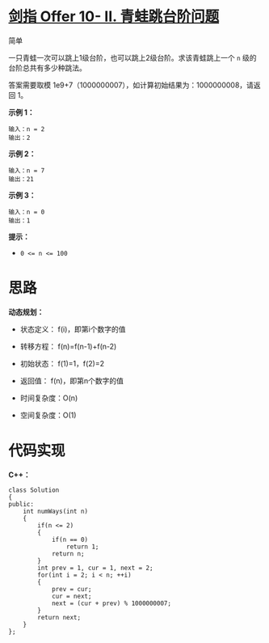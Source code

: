 # [剑指 Offer 10- II. 青蛙跳台阶问题](https://leetcode.cn/problems/qing-wa-tiao-tai-jie-wen-ti-lcof/)

简单



一只青蛙一次可以跳上1级台阶，也可以跳上2级台阶。求该青蛙跳上一个 `n` 级的台阶总共有多少种跳法。

答案需要取模 1e9+7（1000000007），如计算初始结果为：1000000008，请返回 1。

**示例 1：**

```
输入：n = 2
输出：2
```

**示例 2：**

```
输入：n = 7
输出：21
```

**示例 3：**

```
输入：n = 0
输出：1
```

**提示：**

- `0 <= n <= 100`



# 思路

**动态规划：**

- 状态定义： f(i)，即第i个数字的值
- 转移方程： f(n)=f(n-1)+f(n-2)
- 初始状态： f(1)=1，f(2)=2
- 返回值： f(n)，即第n个数字的值

- 时间复杂度：O(n)
- 空间复杂度：O(1)



# 代码实现

**C++：**

```
class Solution
{
public:
    int numWays(int n)
    {
        if(n <= 2)
        {
            if(n == 0)
                return 1;
            return n;
        }
        int prev = 1, cur = 1, next = 2;
        for(int i = 2; i < n; ++i)
        {
            prev = cur;
            cur = next;
            next = (cur + prev) % 1000000007;
        }
        return next;
    }
};
```

